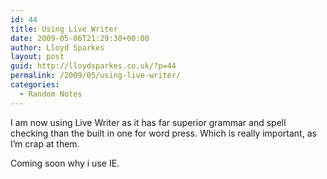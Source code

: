 ```yaml
---
id: 44
title: Using Live Writer
date: 2009-05-06T21:29:30+00:00
author: Lloyd Sparkes
layout: post
guid: http://lloydsparkes.co.uk/?p=44
permalink: /2009/05/using-live-writer/
categories:
  - Random Notes
---
```

I am now using Live Writer as it has far superior grammar and spell checking than the built in one for word press. Which is really important, as I&#8217;m crap at them.

Coming soon why i use IE.